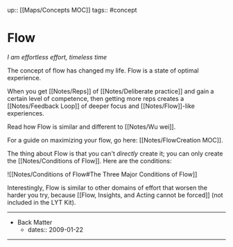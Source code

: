 up:: [[Maps/Concepts MOC]]
tags:: #concept

# Flow
*I am effortless effort, timeless time*

The concept of flow has changed my life. Flow is a state of optimal experience.

When you get [[Notes/Reps]] of [[Notes/Deliberate practice]] and gain a certain level of competence, then getting more reps creates a [[Notes/Feedback Loop]] of deeper focus and [[Notes/Flow]]-like experiences.

Read how Flow is similar and different to [[Notes/Wu wei]]. 

For a guide on maximizing your flow, go here: [[Notes/FlowCreation MOC]].

The thing about Flow is that you can't *directly* create it; you can only create the [[Notes/Conditions of Flow]]. Here are the conditions:

![[Notes/Conditions of Flow#The Three Major Conditions of Flow]]

Interestingly, Flow is similar to other domains of effort that worsen the harder you try, because [[Flow, Insights, and Acting cannot be forced]] (not included in the LYT Kit).

---

- Back Matter
	- dates:: 2009-01-22

---